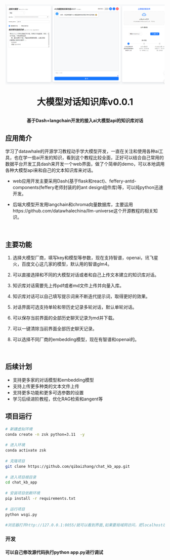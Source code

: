 <p align="center">

![jiemian](caches\jiemian.png)</p>
<h1 align="center" style="margin: 30px 0 30px; font-weight: bold;">大模型对话知识库v0.0.1</h1>
<h4 align="center">基于Dash+langchain开发的接入ai大模型api的知识库对话</h4>



## 应用简介

学习了datawhale的开源学习教程动手学大模型开发，一直在关注和使用各种ai工具，也在学一些ai开发的知识，看到这个教程比较全面，正好可以结合自己常用的数据平台开发工具dash来开发一个web界面，做了个简单的demo，可以本地调用各种大模型api来和自己的文本知识库来对话。

- web应用开发主要采用Dash(基于flask和react)、feffery-antd-components(feffery老师封装的的ant design组件库)等，可以纯python迅速开发。

- 后端大模型开发用langchain和chroma向量数据库，主要运用https://github.com/datawhalechina/llm-universe这个开源教程的相关知识。

  ​

## 主要功能

1. 选择大模型厂商，填写key和模型等参数，现在支持智谱，openai，讯飞星火，百度文心这几家的模型，默认用的智谱glm4。
2. 可以直接选择和不同的大模型对话或者和自己上传文本建立的知识库对话。
3. 知识库对话需要先上传pdf或者md文件上传并向量入库。
4. 知识库对话可以自己填写提示词来不断迭代提示词，取得更好的效果。
5. 对话界面可选支持单轮和带历史记录多轮对话，默认单轮对话。
6. 可以保存当前界面的全部历史聊天记录为md并下载。
7. 可以一键清除当前界面全部历史聊天记录。
8. 可以选择不同厂商的embedding模型，现在有智谱和openai的。

   ​

## 后续计划

- 支持更多家的对话模型和embedding模型
- 支持上传更多种类的文本文件上传
- 支持更多功能和更多可选参数的设置
- 学习后续进阶教程，优化RAG检索和angent等

## 项目运行

```bash
# 新建虚拟环境
conda create -n zsk python=3.11  -y

# 进入环境
conda activate zsk

# 克隆项目
git clone https://github.com/qibaizhang/chat_kb_app.git

# 进入项目根目录
cd chat_kb_app

# 安装项目依赖环境
pip install -r requirements.txt

# 运行项目
python wsgi.py

#浏览器打开http://127.0.0.1:8055/就可以看到界面,如果要局域网访问，把localhost改成0.0.0.0
```

### 开发

#### 可以自己修改源代码执行python app.py进行调试





